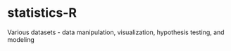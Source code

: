 # statistics-R
Various datasets - data manipulation, visualization, hypothesis testing, and modeling
